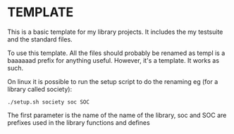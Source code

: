 TEMPLATE
========

This is a basic template for my library projects. It includes the my testsuite and the standard files.

To use this template. All the files should probably be renamed as templ is a baaaaaad prefix for anything useful. However, it's a template. It works as such.

On linux it is possible to run the setup script to do the renaming eg (for a library called society):

~~~~~~
./setup.sh society soc SOC
~~~~~~
The first parameter is the name of the name of the library, soc and SOC are prefixes used in the library functions and defines